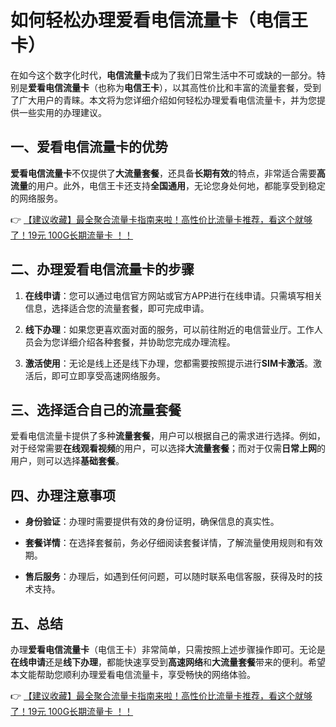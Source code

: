 # 如何轻松办理爱看电信流量卡（电信王卡）

在如今这个数字化时代，**电信流量卡**成为了我们日常生活中不可或缺的一部分。特别是**爱看电信流量卡**（也称为**电信王卡**），以其高性价比和丰富的流量套餐，受到了广大用户的青睐。本文将为您详细介绍如何轻松办理爱看电信流量卡，并为您提供一些实用的办理建议。

## 一、爱看电信流量卡的优势

**爱看电信流量卡**不仅提供了**大流量套餐**，还具备**长期有效**的特点，非常适合需要**高流量**的用户。此外，电信王卡还支持**全国通用**，无论您身处何地，都能享受到稳定的网络服务。

👉 [【建议收藏】最全聚合流量卡指南来啦！高性价比流量卡推荐，看这个就够了！19元 100G长期流量卡 ！！](https://bit.ly/Liuliangka)

## 二、办理爱看电信流量卡的步骤

1. **在线申请**：您可以通过电信官方网站或官方APP进行在线申请。只需填写相关信息，选择适合您的流量套餐，即可完成申请。
   
2. **线下办理**：如果您更喜欢面对面的服务，可以前往附近的电信营业厅。工作人员会为您详细介绍各种套餐，并协助您完成办理流程。

3. **激活使用**：无论是线上还是线下办理，您都需要按照提示进行**SIM卡激活**。激活后，即可立即享受高速网络服务。

## 三、选择适合自己的流量套餐

爱看电信流量卡提供了多种**流量套餐**，用户可以根据自己的需求进行选择。例如，对于经常需要**在线观看视频**的用户，可以选择**大流量套餐**；而对于仅需**日常上网**的用户，则可以选择**基础套餐**。

## 四、办理注意事项

- **身份验证**：办理时需要提供有效的身份证明，确保信息的真实性。
  
- **套餐详情**：在选择套餐前，务必仔细阅读套餐详情，了解流量使用规则和有效期。

- **售后服务**：办理后，如遇到任何问题，可以随时联系电信客服，获得及时的技术支持。

## 五、总结

办理**爱看电信流量卡**（电信王卡）非常简单，只需按照上述步骤操作即可。无论是**在线申请**还是**线下办理**，都能快速享受到**高速网络**和**大流量套餐**带来的便利。希望本文能帮助您顺利办理爱看电信流量卡，享受畅快的网络体验。

👉 [【建议收藏】最全聚合流量卡指南来啦！高性价比流量卡推荐，看这个就够了！19元 100G长期流量卡 ！！](https://bit.ly/Liuliangka)